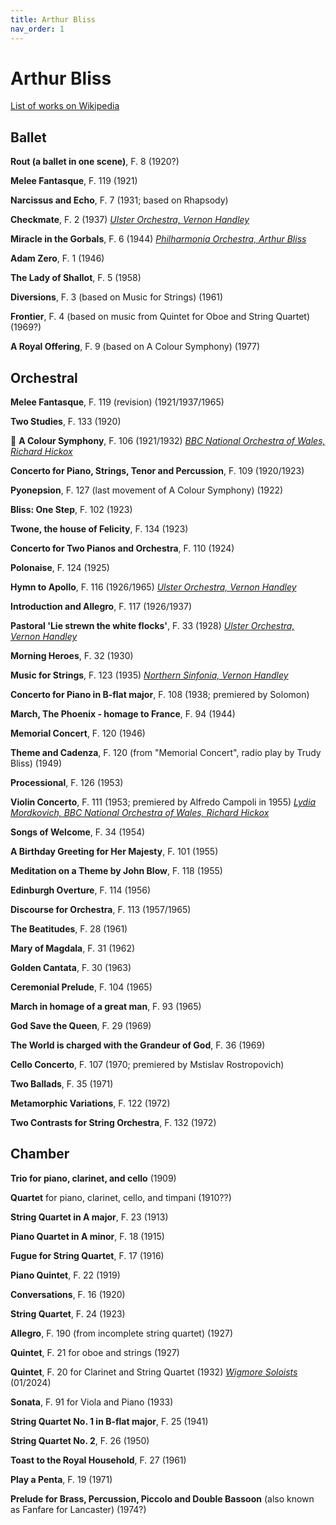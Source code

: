 ```yaml
---
title: Arthur Bliss
nav_order: 1
---
```


# Arthur Bliss

[List of works on Wikipedia](https://en.wikipedia.org/wiki/List_of_compositions_by_Arthur_Bliss)

## Ballet

**Rout (a ballet in one scene)**, F. 8 (1920?)

**Melee Fantasque**, F. 119 (1921)

**Narcissus and Echo**, F. 7 (1931; based on Rhapsody)

**Checkmate**, F. 2 (1937) [*Ulster Orchestra, Vernon Handley*](http://www.tidal.com/track/12423573)

**Miracle in the Gorbals**, F. 6 (1944) [*Philharmonia Orchestra, Arthur Bliss*](http://www.tidal.com/track/12609063)

**Adam Zero**, F. 1 (1946)

**The Lady of Shallot**, F. 5 (1958)

**Diversions**, F. 3 (based on Music for Strings) (1961)

**Frontier**, F. 4 (based on music from Quintet for Oboe and String Quartet) (1969?)

**A Royal Offering**, F. 9 (based on A Colour Symphony) (1977)


## Orchestral

**Melee Fantasque**, F. 119 (revision) (1921/1937/1965)

**Two Studies**, F. 133 (1920)

💎 **A Colour Symphony**, F. 106 (1921/1932) [*BBC National Orchestra of Wales, Richard Hickox*](http://www.tidal.com/track/12415262)

**Concerto for Piano, Strings, Tenor and Percussion**, F. 109 (1920/1923)

**Pyonepsion**, F. 127 (last movement of A Colour Symphony) (1922)

**Bliss: One Step**, F. 102 (1923)

**Twone, the house of Felicity**, F. 134 (1923)

**Concerto for Two Pianos and Orchestra**, F. 110 (1924)

**Polonaise**, F. 124 (1925)

**Hymn to Apollo**, F. 116 (1926/1965) [*Ulster Orchestra, Vernon Handley*](http://www.tidal.com/track/12423583)

**Introduction and Allegro**, F. 117 (1926/1937)

**Pastoral 'Lie strewn the white flocks'**, F. 33 (1928) [*Ulster Orchestra, Vernon Handley*](http://www.tidal.com/track/12423587)

**Morning Heroes**, F. 32 (1930)

**Music for Strings**, F. 123 (1935) [*Northern Sinfonia, Vernon Handley*](http://www.tidal.com/track/376371176)

**Concerto for Piano in B-flat major**, F. 108 (1938; premiered by Solomon)

**March, The Phoenix - homage to France**, F. 94 (1944)

**Memorial Concert**, F. 120 (1946)

**Theme and Cadenza**, F. 120 (from "Memorial Concert", radio play by Trudy Bliss) (1949)

**Processional**, F. 126 (1953)

**Violin Concerto**, F. 111 (1953; premiered by Alfredo Campoli in 1955) [*Lydia Mordkovich, BBC National Orchestra of Wales, Richard Hickox*](http://www.tidal.com/track/12415266)

**Songs of Welcome**, F. 34 (1954)

**A Birthday Greeting for Her Majesty**, F. 101 (1955)

**Meditation on a Theme by John Blow**, F. 118 (1955)

**Edinburgh Overture**, F. 114 (1956)

**Discourse for Orchestra**, F. 113 (1957/1965)

**The Beatitudes**, F. 28 (1961)

**Mary of Magdala**, F. 31 (1962)

**Golden Cantata**, F. 30 (1963)

**Ceremonial Prelude**, F. 104 (1965)

**March in homage of a great man**, F. 93 (1965)

**God Save the Queen**, F. 29 (1969)

**The World is charged with the Grandeur of God**, F. 36 (1969)

**Cello Concerto**, F. 107 (1970; premiered by Mstislav Rostropovich)

**Two Ballads**, F. 35 (1971)

**Metamorphic Variations**, F. 122 (1972)

**Two Contrasts for String Orchestra**, F. 132 (1972)


## Chamber

**Trio for piano, clarinet, and cello** (1909)

**Quartet** for piano, clarinet, cello, and timpani (1910??)

**String Quartet in A major**, F. 23 (1913)

**Piano Quartet in A minor**, F. 18 (1915)

**Fugue for String Quartet**, F. 17 (1916)

**Piano Quintet**, F. 22 (1919)

**Conversations**, F. 16 (1920)

**String Quartet**, F. 24 (1923)

**Allegro**, F. 190 (from incomplete string quartet) (1927)

**Quintet**, F. 21 for oboe and strings (1927)

**Quintet**, F. 20 for Clarinet and String Quartet (1932) [*Wigmore Soloists*](https://tidal.com/browse/track/338572173?u) (01/2024)

**Sonata**, F. 91 for Viola and Piano (1933)

**String Quartet No. 1 in B-flat major**, F. 25 (1941)

**String Quartet No. 2**, F. 26 (1950)

**Toast to the Royal Household**, F. 27 (1961)

**Play a Penta**, F. 19 (1971)

**Prelude for Brass, Percussion, Piccolo and Double Bassoon** (also known as Fanfare for Lancaster) (1974?)

